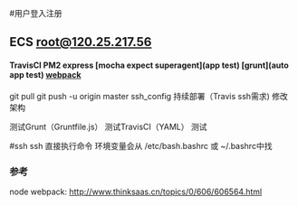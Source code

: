 #用户登入注册

## ECS root@120.25.217.56

#### TravisCI PM2 express [mocha expect superagent](app test) [grunt](auto app test) [webpack](部署前预处理，打包，未实现)

git pull
git push -u origin master
ssh_config 持续部署（Travis ssh需求)
修改架构



测试Grunt（Gruntfile.js）
测试TravisCI（YAML）
测试

#ssh
ssh 直接执行命令
环境变量会从 /etc/bash.bashrc 或 ~/.bashrc中找

### 参考
node webpack: http://www.thinksaas.cn/topics/0/606/606564.html
